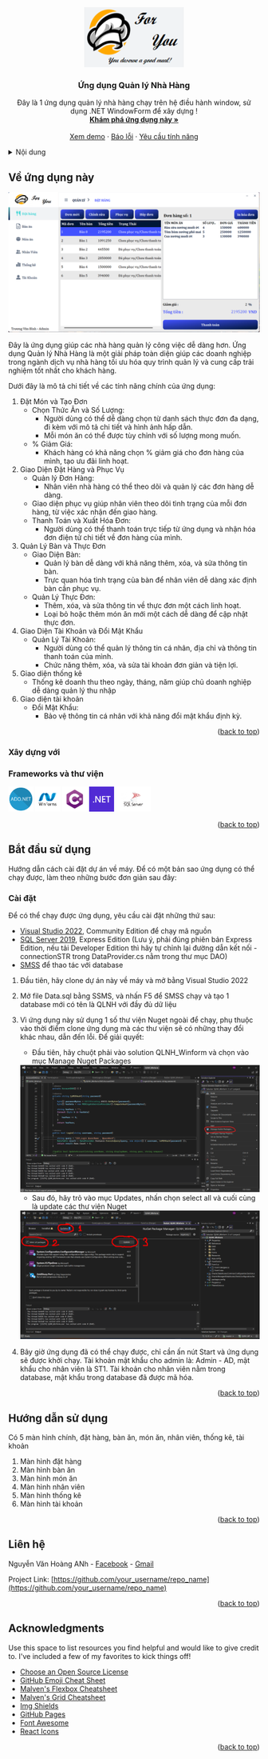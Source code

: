 <a name="readme-top"></a>
<!-- PROJECT LOGO -->
<div align="center">
  <img src="QLNH_Winform/Resources/LogoBill.png" alt="Logo" width="200" height="120">

  <h3 align="center">Ứng dụng Quản lý Nhà Hàng</h3>

  <p align="center">
    Đây là 1 ứng dụng quản lý nhà hàng chạy trên hệ điều hành window, sử dụng .NET WindowForm để xây dựng !
    <br />
    <a href="https://github.com/AndrewNguyen-05/QLNH_WF"><strong>Khám phá ứng dụng này »</strong></a>
    <br />
    <br />
    <a href="https://github.com/AndrewNguyen-05/QLNH_WF">Xem demo</a>
    ·
    <a href="https://github.com/AndrewNguyen-05/QLNH_WF/issues">Báo lỗi</a>
    ·
    <a href="https://github.com/AndrewNguyen-05/QLNH_WF/issues">Yêu cầu tính năng</a>
  </p>
</div>



<!-- TABLE OF CONTENTS -->
<details>
  <summary>Nội dung</summary>
  <ol>
    <li>
      <a href="#about-the-project">Về ứng dụng này</a>
      <ul>
        <li><a href="#built-with">Xây dựng với</a></li>
      </ul>
    </li>
    <li>
      <a href="#getting-started">Bắt đầu sử dụng</a>
      <ul>
        <li><a href="#installation">Cài đặt</a></li>
      </ul>
    </li>
    <li><a href="#usage">Hướng dẫn sử dụng</a></li>
    <li><a href="#contact">Liên hệ</a></li>
    <li><a href="#acknowledgments">Nguồn tham khảo</a></li>
  </ol>
</details>



<!-- ABOUT THE PROJECT -->
<a name="about-the-project"></a>
## Về ứng dụng này
<div align="center">
<img src="QLNH_Winform/Resources/screenshots/order.png" alt="Restaurant management application"/></div>

Đây là ứng dụng giúp các nhà hàng quản lý công việc dễ dàng hơn. Ứng dụng Quản lý Nhà Hàng là một giải pháp toàn diện giúp các doanh nghiệp trong ngành dịch vụ nhà hàng tối ưu hóa quy trình quản lý và cung cấp trải nghiệm tốt nhất cho khách hàng. 

Dưới đây là mô tả chi tiết về các tính năng chính của ứng dụng:
1. Đặt Món và Tạo Đơn
    * Chọn Thức Ăn và Số Lượng:
      * Người dùng có thể dễ dàng chọn từ danh sách thực đơn đa dạng, đi kèm với mô tả chi tiết và hình ảnh hấp dẫn.
      * Mỗi món ăn có thể được tùy chỉnh với số lượng mong muốn.
    * % Giảm Giá:
      * Khách hàng có khả năng chọn % giảm giá cho đơn hàng của mình, tạo ưu đãi linh hoạt.
2. Giao Diện Đặt Hàng và Phục Vụ
    * Quản lý Đơn Hàng:
      * Nhân viên nhà hàng có thể theo dõi và quản lý các đơn hàng dễ dàng.
    * Giao diện phục vụ giúp nhân viên theo dõi tình trạng của mỗi đơn hàng, từ việc xác nhận đến giao hàng.
    * Thanh Toán và Xuất Hóa Đơn:
      * Người dùng có thể thanh toán trực tiếp từ ứng dụng và nhận hóa đơn điện tử chi tiết về đơn hàng của mình.
3. Quản Lý Bàn và Thực Đơn
    * Giao Diện Bàn:
      * Quản lý bàn dễ dàng với khả năng thêm, xóa, và sửa thông tin bàn.
      * Trực quan hóa tình trạng của bàn để nhân viên dễ dàng xác định bàn cần phục vụ.
    * Quản Lý Thực Đơn:
      * Thêm, xóa, và sửa thông tin về thực đơn một cách linh hoạt.
      * Loại bỏ hoặc thêm món ăn mới một cách dễ dàng để cập nhật thực đơn.
4. Giao Diện Tài Khoản và Đổi Mật Khẩu
    * Quản Lý Tài Khoản:
      * Người dùng có thể quản lý thông tin cá nhân, địa chỉ và thông tin thanh toán của mình.
      * Chức năng thêm, xóa, và sửa tài khoản đơn giản và tiện lợi.
5. Giao diện thống kê
    * Thống kê doanh thu theo ngày, tháng, năm giúp chủ doanh nghiệp dễ dàng quản lý thu nhập
6. Giao diện tài khoản
    * Đổi Mật Khẩu:
      * Bảo vệ thông tin cá nhân với khả năng đổi mật khẩu định kỳ.
<p align="right">(<a href="#readme-top">back to top</a>)</p>



### Xây dựng với
<a name="built-with"></a>
### Frameworks và thư viện
<img src="QLNH_Winform/Resources/screenshots/logos/ado.png" width="50" height="50"/> <img src="QLNH_Winform/Resources/screenshots/logos/winform.png" width="50" height="50"/> <img src="QLNH_Winform/Resources/screenshots/logos/csharp.png" width="50" height="50"/> <img src="QLNH_Winform/Resources/screenshots/logos/.net.png" width="50" height="50"/> <img src="QLNH_Winform/Resources/screenshots/logos/sql.jpg" width="70" height="50"/>

<p align="right">(<a href="#readme-top">back to top</a>)</p>



<!-- GETTING STARTED -->
<a name="getting-started"></a>
## Bắt đầu sử dụng
Hướng dẫn cách cài đặt dự án về máy. Để có một bản sao ứng dụng có thể chạy được, làm theo những bước đơn giản sau đây:

### Cài đặt
<a name="installation"></a>
Để có thể chạy được ứng dụng, yêu cầu cài đặt những thứ sau:
* <a href="https://visualstudio.microsoft.com/downloads/">Visual Studio 2022</a>, Community Edition để chạy mã nguồn
* <a href="https://www.microsoft.com/en-us/sql-server/sql-server-downloads">SQL Server 2019</a>, Express Edition (Lưu ý, phải đúng phiên bản Express Edition, nếu tải Developer Edition thì hãy tự chỉnh lại đường dẫn kết nối - connectionSTR trong DataProvider.cs nằm trong thư mục DAO)
* <a href="https://learn.microsoft.com/en-us/sql/ssms/download-sql-server-management-studio-ssms?view=sql-server-ver16">SMSS</a> để thao tác với database

1. Đầu tiên, hãy clone dự án này về máy và mở bằng Visual Studio 2022
2. Mở file Data.sql bằng SSMS, và nhấn F5 để SMSS chạy và tạo 1 database mới có tên là QLNH với đầy đủ dữ liệu
3. Vì ứng dụng này sử dụng 1 số thư viện Nuget ngoài để chạy, phụ thuộc vào thời điểm clone ứng dụng mà các thư viện sẽ có những thay đổi khác nhau, dẫn đến lỗi. Để giải quyết:
    * Đầu tiên, hãy chuột phải vào solution QLNH_Winform và chọn vào mục Manage Nuget Packages
   <img src="QLNH_Winform/Resources/screenshots/install_1.png" alt="installation 1"/>
   
    * Sau đó, hãy trỏ vào mục Updates, nhấn chọn select all và cuối cùng là update các thư viện Nuget
   <img src="QLNH_Winform/Resources/screenshots/install_2.png" alt="installation 2"/>

4. Bây giờ ứng dụng đã có thể chạy được, chỉ cần ấn nút Start và ứng dụng sẽ được khởi chạy. Tài khoản mật khẩu cho admin là: Admin - AD, mật khẩu cho nhân viên là ST1. Tài khoản cho nhân viên nằm trong database, mật khẩu trong database đã được mã hóa.
<p align="right">(<a href="#readme-top">back to top</a>)</p>



<!-- USAGE EXAMPLES -->
## Hướng dẫn sử dụng
<a name="usage"></a>
Có 5 màn hình chính, đặt hàng, bàn ăn, món ăn, nhân viên, thống kê, tài khoản
1. Màn hình đặt hàng
2. Màn hình bàn ăn
3. Màn hình món ăn
4. Màn hình nhân viên
5. Màn hình thống kê
6. Màn hình tài khoản

<p align="right">(<a href="#readme-top">back to top</a>)</p>

<!-- CONTACT -->
## Liên hệ

Nguyễn Văn Hoàng ANh - [Facebook](https://www.facebook.com/cua.vosi/) - [Gmail](21520144@gm.uit.edu.vn)

Project Link: [https://github.com/your_username/repo_name](https://github.com/your_username/repo_name)

<p align="right">(<a href="#readme-top">back to top</a>)</p>



<!-- ACKNOWLEDGMENTS -->
## Acknowledgments

Use this space to list resources you find helpful and would like to give credit to. I've included a few of my favorites to kick things off!

* [Choose an Open Source License](https://choosealicense.com)
* [GitHub Emoji Cheat Sheet](https://www.webpagefx.com/tools/emoji-cheat-sheet)
* [Malven's Flexbox Cheatsheet](https://flexbox.malven.co/)
* [Malven's Grid Cheatsheet](https://grid.malven.co/)
* [Img Shields](https://shields.io)
* [GitHub Pages](https://pages.github.com)
* [Font Awesome](https://fontawesome.com)
* [React Icons](https://react-icons.github.io/react-icons/search)

<p align="right">(<a href="#readme-top">back to top</a>)</p>



<!-- MARKDOWN LINKS & IMAGES -->
<!-- https://www.markdownguide.org/basic-syntax/#reference-style-links -->
[contributors-shield]: https://img.shields.io/github/contributors/othneildrew/Best-README-Template.svg?style=for-the-badge
[contributors-url]: https://github.com/othneildrew/Best-README-Template/graphs/contributors
[forks-shield]: https://img.shields.io/github/forks/othneildrew/Best-README-Template.svg?style=for-the-badge
[forks-url]: https://github.com/othneildrew/Best-README-Template/network/members
[stars-shield]: https://img.shields.io/github/stars/othneildrew/Best-README-Template.svg?style=for-the-badge
[stars-url]: https://github.com/othneildrew/Best-README-Template/stargazers
[issues-shield]: https://img.shields.io/github/issues/othneildrew/Best-README-Template.svg?style=for-the-badge
[issues-url]: https://github.com/othneildrew/Best-README-Template/issues
[license-shield]: https://img.shields.io/github/license/othneildrew/Best-README-Template.svg?style=for-the-badge
[license-url]: https://github.com/othneildrew/Best-README-Template/blob/master/LICENSE.txt
[linkedin-shield]: https://img.shields.io/badge/-LinkedIn-black.svg?style=for-the-badge&logo=linkedin&colorB=555
[linkedin-url]: https://linkedin.com/in/othneildrew
[product-screenshot]: images/screenshot.png
[Next.js]: https://img.shields.io/badge/next.js-000000?style=for-the-badge&logo=nextdotjs&logoColor=white
[Next-url]: https://nextjs.org/
[React.js]: https://img.shields.io/badge/React-20232A?style=for-the-badge&logo=react&logoColor=61DAFB
[React-url]: https://reactjs.org/
[Vue.js]: https://img.shields.io/badge/Vue.js-35495E?style=for-the-badge&logo=vuedotjs&logoColor=4FC08D
[Vue-url]: https://vuejs.org/
[Angular.io]: https://img.shields.io/badge/Angular-DD0031?style=for-the-badge&logo=angular&logoColor=white
[Angular-url]: https://angular.io/
[Svelte.dev]: https://img.shields.io/badge/Svelte-4A4A55?style=for-the-badge&logo=svelte&logoColor=FF3E00
[Svelte-url]: https://svelte.dev/
[Laravel.com]: https://img.shields.io/badge/Laravel-FF2D20?style=for-the-badge&logo=laravel&logoColor=white
[Laravel-url]: https://laravel.com
[Bootstrap.com]: https://img.shields.io/badge/Bootstrap-563D7C?style=for-the-badge&logo=bootstrap&logoColor=white
[Bootstrap-url]: https://getbootstrap.com
[JQuery.com]: https://img.shields.io/badge/jQuery-0769AD?style=for-the-badge&logo=jquery&logoColor=white
[JQuery-url]: https://jquery.com 
